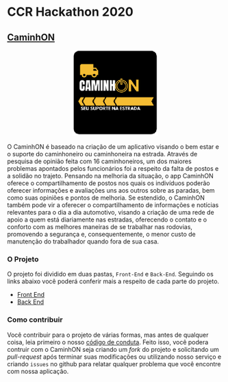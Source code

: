 # CCR Hackathon 2020
## [CaminhON](https://caminhon.netlify.app/)
<p align="center">
  <img width="200px" height="200px" src="https://github.com/ViniciusALS/CCR-Hackthon/blob/master/.github/logo-oficial.png">
</p>

O CaminhON é baseado na criação de um aplicativo visando o bem estar e o suporte do caminhoneiro ou caminhoneira na estrada. Através de pesquisa de opinião feita com 16 caminhoneiros, um dos maiores problemas apontados pelos funcionários foi a respeito da falta de postos e a solidão no trajeto. 
Pensando na melhoria da situação, o app CaminhON oferece o compartilhamento de postos nos quais os indivíduos poderão oferecer informações e avaliações uns aos outros sobre as paradas, bem como suas opiniões e pontos de melhoria. Se estendido, o CaminhON também pode vir a oferecer o compartilhamento de informações e notícias relevantes para o dia a dia automotivo, visando a criação de uma rede de apoio a quem está diariamente nas estradas, oferecendo o contato e o conforto com as melhores maneiras de se trabalhar nas rodovias, promovendo a segurança e, consequentemente, o menor custo de manutenção do trabalhador quando fora de sua casa.


### O Projeto

O projeto foi dividido em duas pastas, `Front-End` e `Back-End`. Seguindo os links abaixo você poderá conferir mais a respeito de cada parte do projeto.

- [Front End](./Front-End)
- [Back End](./Back-End)


### Como contribuir

Você contribuir para o projeto de várias formas, mas antes de qualquer coisa, leia primeiro o nosso [código de conduta](./CODE_OF_CONDUCT.md). Feito isso, você podera contruir com o CaminhON seja criando um _fork_ do projeto e solicitando um _pull-request_ após terminar suas modificações ou utilizando nosso serviço e criando `issues` no github para relatar qualquer problema que você encontre com nossa aplicação.